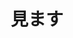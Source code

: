 ---
title: 見ます
description: 看
kana: みます
pronunciation: mimasu
tone: 平板型
type: 动
pubDate: 2024-07-04 00:00:08
---